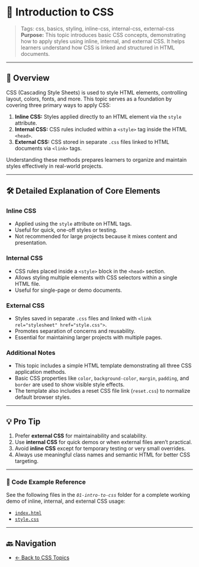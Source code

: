 # 🎨 Introduction to CSS

> Tags: css, basics, styling, inline-css, internal-css, external-css  
> **Purpose:** This topic introduces basic CSS concepts, demonstrating how to apply styles using inline, internal, and external CSS. It helps learners understand how CSS is linked and structured in HTML documents.

---

## 📖 Overview

CSS (Cascading Style Sheets) is used to style HTML elements, controlling layout, colors, fonts, and more. This topic serves as a foundation by covering three primary ways to apply CSS:

1. **Inline CSS:** Styles applied directly to an HTML element via the `style` attribute.  
2. **Internal CSS:** CSS rules included within a `<style>` tag inside the HTML `<head>`.  
3. **External CSS:** CSS stored in separate `.css` files linked to HTML documents via `<link>` tags.

Understanding these methods prepares learners to organize and maintain styles effectively in real-world projects.

---

## 🛠️ Detailed Explanation of Core Elements

### Inline CSS

- Applied using the `style` attribute on HTML tags.  
- Useful for quick, one-off styles or testing.  
- Not recommended for large projects because it mixes content and presentation.

### Internal CSS

- CSS rules placed inside a `<style>` block in the `<head>` section.  
- Allows styling multiple elements with CSS selectors within a single HTML file.  
- Useful for single-page or demo documents.

### External CSS

- Styles saved in separate `.css` files and linked with `<link rel="stylesheet" href="style.css">`.  
- Promotes separation of concerns and reusability.  
- Essential for maintaining larger projects with multiple pages.

### Additional Notes

- This topic includes a simple HTML template demonstrating all three CSS application methods.  
- Basic CSS properties like `color`, `background-color`, `margin`, `padding`, and `border` are used to show visible style effects.  
- The template also includes a reset CSS file link (`reset.css`) to normalize default browser styles.

---

## 💡 Pro Tip

1. Prefer **external CSS** for maintainability and scalability.  
2. Use **internal CSS** for quick demos or when external files aren’t practical.  
3. Avoid **inline CSS** except for temporary testing or very small overrides.  
4. Always use meaningful class names and semantic HTML for better CSS targeting.

---

### 🧪 Code Example Reference

See the following files in the _`01-intro-to-css`_ folder for a complete working demo of inline, internal, and external CSS usage:

- [`index.html`](index.html)  
- [`style.css`](style.css)

---

## 🔙 Navigation

- [← Back to CSS Topics](../README.md)
